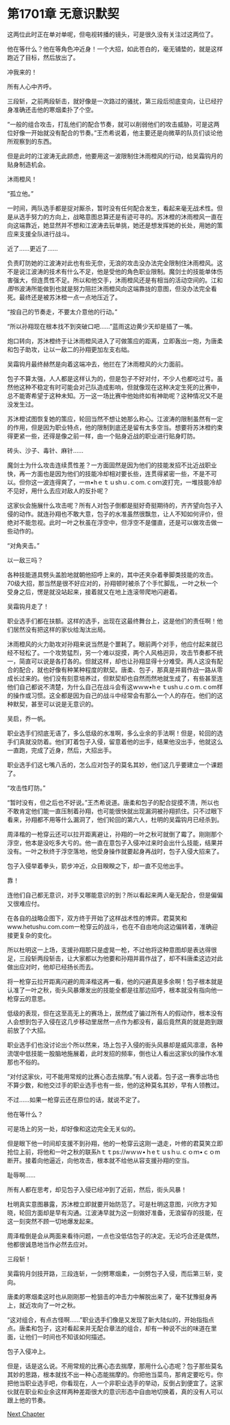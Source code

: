 # 第1701章 无意识默契

这两位此时正在单对单呢，但电视转播的镜头，可是很久没有关注过这两位了。

他在等什么？他在等角色冲近身！一个大招，如此苍白的，毫无铺垫的，就是这样跑近了目标，然后放出了。

冲我来的！

所有人心中齐呼。

三段斩，之前两段斩击，就好像是一次路过的骚扰，第三段后彻底变向，让已经拧身准确还击他的寒烟柔扑了个空。

“一般的组合攻击，打乱他们的配合节奏，就可以削弱他们的攻击威胁，可是这两位好像一开始就没有配合的节奏。”王杰希说着，他主要还是向微草的队员们谈论他所观察到的东西。

但是此时的江波涛无此顾虑，他要用这一波限制住沐雨橙风的行动，给吴霜钩月的贴身制造机会。

沐雨橙风！

“孤立他。”

一时间，两队选手都是捉对厮杀，暂时没有任何配合发生，看起来毫无战术性。但是从选手努力的方向上，战略意图总算还是有迹可寻的。苏沐橙的沐雨橙风一直在向这端靠近，她显然并不想和江波涛去玩单挑，她还是想发挥她的长处，用她的策应来支援全队进行战斗。

近了……更近了……

负责盯防她的江波涛对此也有些无奈，无浪的攻击没办法完全限制住沐雨橙风。这不是说江波涛的技术有什么不足，他是受他的角色职业限制。魔剑士的技能单体伤害强大，但连贯性不足。所以和他交手，沐雨橙风还是有相当的活动空间的。江和*图*书波涛所能做到也就是努力阻拦沐雨橙风向这端靠拢的意图，但没办法完全看死。最终还是被苏沐橙一点一点地压近了。

“按自己的节奏走，不要太介意他的行动。”

“所以孙翔现在根本找不到突破口吧……”蓝雨这边黄少天却是插了一嘴。

炮口转向，苏沐橙终于让沐雨橙风进入了可做策应的距离，立即轰出一炮，为唐柔和包子助攻，让以一敌二的孙翔更加左支右绌。

吴霜钩月最终赫然是向着这端冲去，他拦在了沐雨橙风的火力面前。

包子不算太强，人人都是这样认为的，但是包子不好对付，不少人也都吃过亏。虽然他这种不稳定有时可能会对己队造成影响，但就像现在这种决定生死的比赛中，总不能寄希望于这种未知。万一这一场比赛中他始终如有神助呢？这种情况又不是没发生过。

苏沐橙试图恢复她的策应，轮回当然不想让她那么称心。江波涛的限制虽然有一定的作用，但是因为职业特点，他的限制到底还是留有太多空当。想要将苏沐橙约束得更紧一些，还得是像之前一样，由一个贴身近战的职业进行贴身盯防。

砖头、沙子、毒针、麻针……

魔剑士为什么攻击连续贯性差？一方面固然是因为他们的技能发招不比近战职业快，再一方面也是因为他们的技能冷却相对要长些，连贯得紧密一些，不是不可以。但你这一波连得爽了，一m•hｅｔｕshｕ.ｃom.ｃoｍ波打完，一堆技能冷却不见好，用什么去应对敌人的反扑呢？

这家伙会施展什么攻击呢？所有人对包子倒都是挺好奇挺期待的，齐齐望向包子入侵的动作。就连孙翔也不敢大意，包子的水准虽然很飘忽，让人不知如何评价，但绝对不能忽视。此时一叶之秋虽在浮空中，但浮空不是僵直，还是可以做攻击做一些动作的。

“对角夹击。”

以一敌三吗？

各种技能道具劈头盖脸地就朝他招呼上来的，其中还夹杂着拳脚类技能的攻击。70级大招，那当然是很不好应对的，孙翔顿时被杀了个手忙脚乱，一叶之秋一个受身之后，愣是就没站起来，接着就又在地上连滚带爬地闪避着。

吴霜钩月走了！

职业选手们都在扶额。这样的选手，出现在这最终舞台上，这是他们的责任啊！他们居然没有把这样的家伙给淘汰出局。

沐雨橙风的火力助攻对孙翔来说当然是个噩耗了。眼前两个对手，他应付起来就已经不轻松了。一个攻势猛烈，另一个难以捉摸，两个人风格迥异，攻击节奏都不统一，简直可以说是各打各的。但就这样，却也让孙翔显得十分难受。两人这没有配合的配合，就也好像有种某种程度的默契。唐柔、包子，那真是并肩作战一路从零成长过来的。他们没有刻意培养过，但默契却也自然而然地就生成了，有些甚至连他们自己都说不清楚，为什么自己在战斗会有这wｗw•hｅｔushｕ.cｏm.ｃom样的操作或习惯。这全都是因为自己的战斗中经常会有那么一个人的存在。他们的这种默契，甚至可以说是无意识的。

吴启，乔一帆。

职业选手们彻底无语了，多么低级的水准啊，多么业余的手法啊！但是，轮回的选手们真就没防着。他们盯着包子入侵，留意着他的出手，结果他没出手，他就这么一直跑，完成了近身，然后，大招出手。

职业选手们这七嘴八舌的，怎么应对包子的莫名其妙，他们这几乎要建立一个课题了。

“攻击性盯防。”

“暂时没有，但之后也不好说。”王杰希说道。唐柔和包子的配合捉摸不清，所以也不敢肯定他们能一直压制着孙翔，也可能很快就出现漏洞被孙翔抓住。只不过眼下看来，孙翔都不用等什么漏洞了，他们轮回的第六人，杜明的吴霜钩月已经杀到。

周泽楷的一枪穿云还可以拉开距离避让，孙翔的一叶之秋可就倒了霉了。刚刚那个浮空，他本是没吃多大亏的。他一直在意包子入侵冲过来时会出什么技能，结果并没有。一叶之秋终于浮空落地，他受身操作就要起身再战时，包子入侵大招来了。

包子入侵举着拳头，箭步冲近，众目睽睽之下，却一直不见他出手。

靠！

连他们自己都无意识，对手又哪能意识的到？所以看起来两人毫无配合，但是偏偏又很难应付。

在各自的战略企图下，双方终于开始了这样战术性的博弈。君莫笑和www.hetushu.com.com一枪穿云的战斗，也在不自由地向这边偏转着，准确迎接更复杂的变化。

所以杜明这一上场，支援孙翔那只是虚晃一枪，不过他将这种意图却是表达得很足，三段斩两段斩击，让大家都以为他要和孙翔并肩作战了，却不料唐柔这边对此做出应对时，他却已经扬长而去。

将一枪穿云拉开距离闪避的周泽楷这再一看，他的闪避真是多余啊！包子根本就是认准了一叶之秋，街头风暴爆发出的技能全都是往那边招呼，根本就没有指向他一枪穿云的意思。

低级的表现，但在这至高无上的赛场上，居然成了骗过所有人的假动作，根本没有人会想到包子入侵在这几步移动里居然一点作为都没有，最后竟然真的就是跑到跟前放了个大招。

职业选手们也没讨论出个所以然来，场上包子入侵的街头风暴却是威风凛凛，各种流氓中低技能一股脑地施展着，此时发招的频率，倒也让人看出这家伙的操作水准那也不俗的。

“对付这家伙，可不能用常规的比赛心态去揣摩。”有人说着。包子这一赛季出场也不算少数，和他交过手的职业选手也有一些，他的这种莫名其妙，早有人领教过。

不过……如果一枪穿云还在原位的话，就说不定了。

他在等什么？

可是场上的另一处，却好像和这边完全无关似的。

但是眼下他一时间却支援不到孙翔，他的一枪穿云这刚一退走，叶修的君莫笑立即抢位上前，将他和一叶之秋的联系hｔｔps://wｗｗ•ｈeｔｕsｈu.ｃｏｍ•ｃｏm断开。接着向他逼近，向他攻击，根本就不给他从容支援孙翔的空当。

耻辱啊……

所有人都在思考，却见包子入侵已经冲到了近前，然后，街头风暴！

杜明真实意图暴露，苏沐橙立即就要开始防范了。可是杜明这意图，兴欣方才知晓，轮回方面却是早有沟通。江波涛早就为这一刻做好准备，无浪留存的技能，在这一刻突然不顾一切地爆发起来。

周泽楷倒是会从两面来看待问题，一点也没低估包子的决定。无论巧合还是偶然，他都很诚恳地当作必然去应对。

三段斩！

吴霜钩月剑技开路，三段连斩，一剑劈寒烟柔，一剑劈包子入侵，而后第三斩，变向。

唐柔的寒烟柔这时也从刚刚那一枪狙击的冲击力中解脱出来了，毫不犹豫挺身再上，就近攻向了一叶之秋。

“这对组合，有点古怪啊……”职业选手们像是又发现了新大陆似的，开始指指点点。唐柔和包子，这对看起来并无配合章法的组合，却有一种说不出的味道在里面，让他们一时间也不知该如何描述。

包子入侵冲上。

但是，话是这么说。不用常规的比赛心态去揣摩，那用什么心态呢？包子那些莫名其妙的思路，根本就找不出一种心态能揣摩的。你把他当菜鸟，那肯定要吃亏。你把他当职业选手吧，你看现在，人一个非职业选手的举动，反倒占到便宜了。这家伙就在职业和业余这样两种差距很大的意识形态中自由地切换着，真的没有人可以跟上他的节奏。



[Next Chapter](%E7%AC%AC1702%E7%AB%A0%20%E5%9F%BA%E6%9C%AC%E5%A5%97%E8%B7%AF%E7%9A%84%E5%8F%98%E5%8C%96.md)